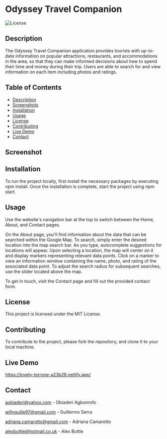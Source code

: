 # Odyssey Travel Companion

![License](https://img.shields.io/badge/license-MIT-red.svg)

## Description

The Odyssey Travel Companion application provides tourists with up-to-date information on popular attractions, restaurants, and accommodations in the area, so that they can make informed decisions about how to spend their time and money during their trip. Users are able to search for and view information on each item including photos and ratings.

## Table of Contents

- [Description](#description)
- [Screenshots](#screenshots)
- [Installation](#installation)
- [Usage](#usage)
- [License](#license)
- [Contributing](#contributing)
- [Live Demo](#live-demo)
- [Contact](#contact)

## Screenshot

## Installation

To run the project locally, first install the necessary packages by executing npm install. Once the installation is complete, start the project using npm start.

## Usage

Use the website's navigation bar at the top to switch between the Home, About, and Contact pages.

On the About page, you'll find information about the data that can be searched within the Google Map. To search, simply enter the desired location into the map search bar. As you type, autocomplete suggestions for locations will appear. Upon selecting a location, the map will center on it and display markers representing relevant data points. Click on a marker to view an information window containing the name, photo, and rating of the associated data point. To adjust the search radius for subsequent searches, use the slider located above the map.

To get in touch, visit the Contact page and fill out the provided contact form.

## License

This project is licensed under the MIT License.

## Contributing

To contribute to the project, please fork the repository, and clone it to your local machine.

## Live Demo

https://lovely-torrone-a23b28.netlify.app/

## Contact

aobiaderi@yahoo.com - Obiaderi Agbonrofo

willyguille97@gmail.com - Guillermo Serra

adriana.camarotto@gmail.com - Adriana Camarotto

alexbuttle@hotmail.co.uk - Alex Buttle
